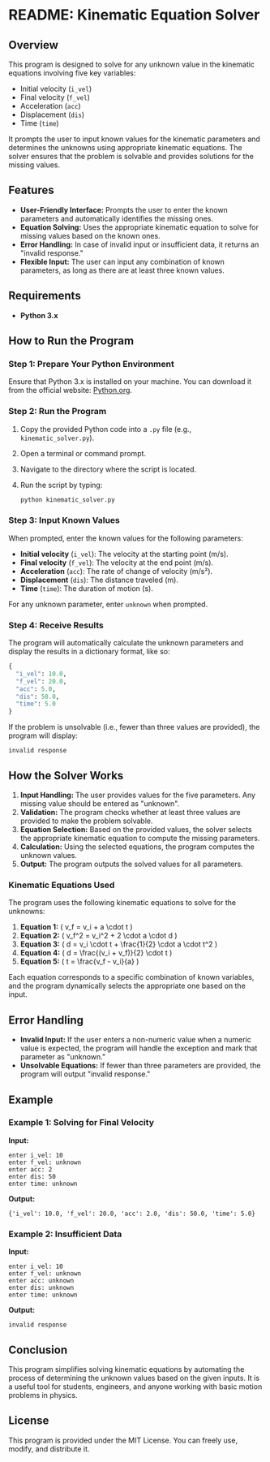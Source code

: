 # README: Kinematic Equation Solver

## Overview
This program is designed to solve for any unknown value in the kinematic equations involving five key variables:

- Initial velocity (`i_vel`)
- Final velocity (`f_vel`)
- Acceleration (`acc`)
- Displacement (`dis`)
- Time (`time`)

It prompts the user to input known values for the kinematic parameters and determines the unknowns using appropriate kinematic equations. The solver ensures that the problem is solvable and provides solutions for the missing values.

## Features
- **User-Friendly Interface:** Prompts the user to enter the known parameters and automatically identifies the missing ones.
- **Equation Solving:** Uses the appropriate kinematic equation to solve for missing values based on the known ones.
- **Error Handling:** In case of invalid input or insufficient data, it returns an "invalid response."
- **Flexible Input:** The user can input any combination of known parameters, as long as there are at least three known values.

## Requirements
- **Python 3.x**

## How to Run the Program

### Step 1: Prepare Your Python Environment
Ensure that Python 3.x is installed on your machine. You can download it from the official website: [Python.org](https://www.python.org/).

### Step 2: Run the Program
1. Copy the provided Python code into a `.py` file (e.g., `kinematic_solver.py`).
2. Open a terminal or command prompt.
3. Navigate to the directory where the script is located.
4. Run the script by typing:

   ```bash
   python kinematic_solver.py
   ```

### Step 3: Input Known Values
When prompted, enter the known values for the following parameters:

- **Initial velocity** (`i_vel`): The velocity at the starting point (m/s).
- **Final velocity** (`f_vel`): The velocity at the end point (m/s).
- **Acceleration** (`acc`): The rate of change of velocity (m/s²).
- **Displacement** (`dis`): The distance traveled (m).
- **Time** (`time`): The duration of motion (s).

For any unknown parameter, enter `unknown` when prompted.

### Step 4: Receive Results
The program will automatically calculate the unknown parameters and display the results in a dictionary format, like so:

```python
{
  "i_vel": 10.0,
  "f_vel": 20.0,
  "acc": 5.0,
  "dis": 50.0,
  "time": 5.0
}
```

If the problem is unsolvable (i.e., fewer than three values are provided), the program will display:

```
invalid response
```

## How the Solver Works

1. **Input Handling:** The user provides values for the five parameters. Any missing value should be entered as "unknown".
2. **Validation:** The program checks whether at least three values are provided to make the problem solvable.
3. **Equation Selection:** Based on the provided values, the solver selects the appropriate kinematic equation to compute the missing parameters.
4. **Calculation:** Using the selected equations, the program computes the unknown values.
5. **Output:** The program outputs the solved values for all parameters.

### Kinematic Equations Used
The program uses the following kinematic equations to solve for the unknowns:

1. **Equation 1:** \( v_f = v_i + a \cdot t \)
2. **Equation 2:** \( v_f^2 = v_i^2 + 2 \cdot a \cdot d \)
3. **Equation 3:** \( d = v_i \cdot t + \frac{1}{2} \cdot a \cdot t^2 \)
4. **Equation 4:** \( d = \frac{(v_i + v_f)}{2} \cdot t \)
5. **Equation 5:** \( t = \frac{v_f - v_i}{a} \)

Each equation corresponds to a specific combination of known variables, and the program dynamically selects the appropriate one based on the input.

## Error Handling
- **Invalid Input:** If the user enters a non-numeric value when a numeric value is expected, the program will handle the exception and mark that parameter as "unknown."
- **Unsolvable Equations:** If fewer than three parameters are provided, the program will output "invalid response."
  
## Example
### Example 1: Solving for Final Velocity

**Input:**
```
enter i_vel: 10
enter f_vel: unknown
enter acc: 2
enter dis: 50
enter time: unknown
```

**Output:**
```
{'i_vel': 10.0, 'f_vel': 20.0, 'acc': 2.0, 'dis': 50.0, 'time': 5.0}
```

### Example 2: Insufficient Data

**Input:**
```
enter i_vel: 10
enter f_vel: unknown
enter acc: unknown
enter dis: unknown
enter time: unknown
```

**Output:**
```
invalid response
```

## Conclusion
This program simplifies solving kinematic equations by automating the process of determining the unknown values based on the given inputs. It is a useful tool for students, engineers, and anyone working with basic motion problems in physics.

## License
This program is provided under the MIT License. You can freely use, modify, and distribute it.
